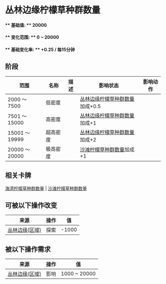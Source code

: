 # 丛林边缘柠檬草种群数量  
#### ** 基础值: ** 20000   
#### ** 变化范围: ** 0 ~ 20000  
#### ** 基础变化率: ** +0.25 / 每15分钟  
## 阶段  
范围  |  名称  |  描述  |  影响状态  |  影响动作  
----  |  ----  |  ----  |  ----  |  ----  
2000 ～ 7500  |  低密度  |    |  [丛林边缘柠檬草种群数量](LemonGrass_OutskirtsPop.md)加成+0.5  |    
7501 ～ 15000  |  高密度  |    |  [丛林边缘柠檬草种群数量](LemonGrass_OutskirtsPop.md)加成+1  |    
15001 ～ 19999  |  超高密度  |    |  [丛林边缘柠檬草种群数量](LemonGrass_OutskirtsPop.md)加成+2  |    
20000 ～ 20000  |  极高密度  |    |  [沙滩柠檬草种群数量](LemonGrass_BeachPop.md)加成+1  |    
## 相关卡牌  
[海湾柠檬草种群数量](LemonGrass_BayPop.md)  |  [沙滩柠檬草种群数量](LemonGrass_BeachPop.md)  
## 可被以下操作改变  
来源  |  操作  |  值  
----  |  ----  |  ----  
[丛林边缘(区域)](Outskirts.md)  |  探索  |  -1000  
## 被以下操作需求  
来源  |  操作  |  值  
----  |  ----  |  ----  
[丛林边缘(区域)](Outskirts.md)  |  影响  |  1000 ~ 20000  


<script>document.title="丛林边缘柠檬草种群数量 - 卡牌生存百科 Card Survival Wiki";</script>